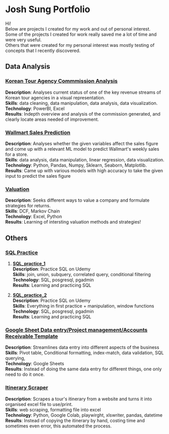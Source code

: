 # Josh Sung Portfolio

Hi! <br>
Below are projects I created for my work and out of personal interest. <br>
Some of the projects I created for work really saved me a lot of time and were very useful. <br>
Others that were created for my personal interest was mostly testing of concepts that I recently discovered. <br>

## Data Analysis

### [Korean Tour Agency Commmission Analysis](https://github.com/ys98110/Korean-tour-agency-powerBI)

**Description**:  Analyses current status of one of the key revenue streams of Korean tour agencies in a visual representation. <br>
**Skills**: data cleaning, data manipulation, data analysis, data visualization.<br>
**Technology**: PowerBI, Excel <br>
**Results**: Indepth overview and analysis of the commission generated, and clearly locate areas needed of improvement.<br>


### [Wallmart Sales Prediction](https://github.com/ys98110/wallmart_sales_pred)

**Description**:  Analyses whether the given variables affect the sales figure and come up with a relevant ML model to predict Wallmart's weekly sales for a store. <br>
**Skills**: data analysis, data manipulation, linear regression, data visualization. <br>
**Technology**: Python, Pandas, Numpy, Sklearn, Seaborn, Matplotlib. <br>
**Results**: Came up with various models with high accuracy to take the given input to predict the sales figure <br>

### [Valuation](https://github.com/ys98110/valuation)
**Description**: Seeks different ways to value a company and formulate strategies for returns. <br>
**Skills**: DCF, Markov Chain<br>
**Technology**: Excel, Python <br>
**Results**: Learning of intersting valuation methods and strategies! <br>

## Others

### [SQL Practice](https://github.com/ys98110/Josh-Sung-Data-Portfolio/tree/main/SQL%20practice)
1. **[SQL_practice_1](https://github.com/ys98110/Josh-Sung-Data-Portfolio/blob/main/SQL%20practice/sql_practice_1.sql)**<br>
**Description**:  Practice SQL on Udemy <br>
**Skills**: join, union, subquery, correlated query, conditional filtering <br>
**Technology**: SQL, posgresql, pgadmin <br>
**Results**: Learning and practicing SQL <br>

2. **[SQL_practice_2](https://github.com/ys98110/Josh-Sung-Data-Portfolio/blob/main/SQL%20practice/sql_practice_2.sql)** <br>
**Description**:  Practice SQL on Udemy <br>
**Skills**: Everything in first practice + manipulation, window functions <br>
**Technology**: SQL, posgresql, pgadmin <br>
**Results**: Learning and practicing SQL <br>

### [Google Sheet Data entry/Project management/Accounts Receivable Template](https://github.com/ys98110/all_in_one_googlesheet/blob/main/README.md)
**Description**:  Streamlines data entry into different aspects of the business <br>
**Skills**: Pivot table, Conditional formatting, index-match, data validation, SQL querying, <br>
**Technology**: Google Sheets <br>
**Results**: Instead of doing the same data entry for different things, one only need to do it once. <br>


### [Itinerary Scraper](https://github.com/ys98110/tour_itinerary_scraper_hthoju)
**Description**:  Scrapes a tour's itinerary from a website and turns it into organised excel file to use/print. <br>
**Skills**: web scraping, formatting file into excel<br>
**Technology**: Python, Google Colab, playwirght, xlswriter, pandas, datetime <br>
**Results**: Instead of copying the itinerary by hand, costing time and sometimes even error, this automated the process. <br>

